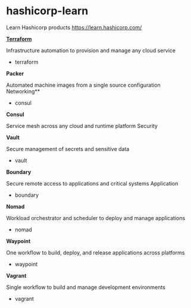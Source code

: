 # hashicorp-learn
Learn Hashicorp products
https://learn.hashicorp.com/

[**Terraform**](https://github.com/dehvCurtis/Hashicorp-Learn/tree/main/terraform)

Infrastructure automation to provision and manage any cloud service
 - terraform

**Packer**

Automated machine images from a single source configuration
Networking**
 - consul

**Consul**

Service mesh across any cloud and runtime platform
Security

**Vault**

Secure management of secrets and sensitive data
 - vault

**Boundary**

Secure remote access to applications and critical systems
Application
 - boundary

**Nomad**

Workload orchestrator and scheduler to deploy and manage applications
 - nomad

**Waypoint**

One workflow to build, deploy, and release applications across platforms
 - waypoint

**Vagrant**

Single workflow to build and manage development environments
 - vagrant